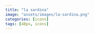 ```yaml
---
title: "la sardina"
image: "assets/images/la-sardina.png"
categories: [icons]
tags: [48px, icons]
---
```

